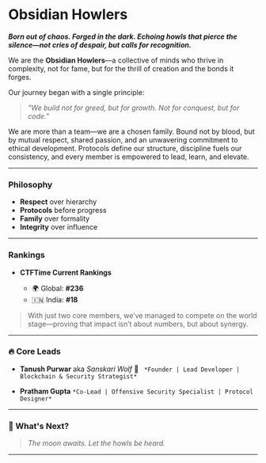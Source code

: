 # Obsidian Howlers

***Born out of chaos. Forged in the dark. Echoing howls that pierce the silence—not cries of despair, but calls for recognition.***

We are the **Obsidian Howlers**—a collective of minds who thrive in complexity, not for fame, but for the thrill of creation and the bonds it forges.

Our journey began with a single principle:

> *"We build not for greed, but for growth. Not for conquest, but for code."*

We are more than a team—we are a chosen family. Bound not by blood, but by mutual respect, shared passion, and an unwavering commitment to ethical development. Protocols define our structure, discipline fuels our consistency, and every member is empowered to lead, learn, and elevate.

---

### Philosophy

* **Respect** over hierarchy
* **Protocols** before progress
* **Family** over formality
* **Integrity** over influence

---

### Rankings

* **CTFTime Current Rankings**

  * 🌍 Global: **#236**
  * 🇮🇳 India: **#18**

> With just two core members, we’ve managed to compete on the world stage—proving that impact isn’t about numbers, but about synergy.

---

### 🔥 Core Leads

* **Tanush Purwar** aka *Sanskari Wolf* 🐺
 ` *Founder | Lead Developer | Blockchain & Security Strategist*`

* **Pratham Gupta**
  `*Co-Lead | Offensive Security Specialist | Protocol Designer*`

---

### 🌌 What's Next?

> *The moon awaits. Let the howls be heard.*

---

